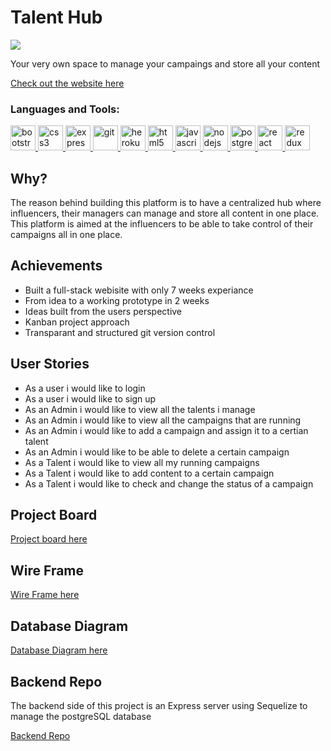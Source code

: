 # Talent Hub


![](https://media.giphy.com/media/W3QMaAwnr6Bche2mcG/giphy.gif)

Your very own space to manage your campaings and store all your content


[Check out the website here](https://scen-talent-hub.netlify.app/)



<h3 align="left">Languages and Tools:</h3>
<p align="left"> <a href="https://getbootstrap.com" target="_blank"> <img src="https://devicons.github.io/devicon/devicon.git/icons/bootstrap/bootstrap-plain.svg" alt="bootstrap" width="40" height="40"/> </a> <a href="https://www.w3schools.com/css/" target="_blank"> <img src="https://devicons.github.io/devicon/devicon.git/icons/css3/css3-original-wordmark.svg" alt="css3" width="40" height="40"/> </a> <a href="https://expressjs.com" target="_blank"> <img src="https://devicons.github.io/devicon/devicon.git/icons/express/express-original-wordmark.svg" alt="express" width="40" height="40"/> </a> <a href="https://git-scm.com/" target="_blank"> <img src="https://www.vectorlogo.zone/logos/git-scm/git-scm-icon.svg" alt="git" width="40" height="40"/> </a> <a href="https://heroku.com" target="_blank"> <img src="https://www.vectorlogo.zone/logos/heroku/heroku-icon.svg" alt="heroku" width="40" height="40"/> </a> <a href="https://www.w3.org/html/" target="_blank"> <img src="https://devicons.github.io/devicon/devicon.git/icons/html5/html5-original-wordmark.svg" alt="html5" width="40" height="40"/> </a> <a href="https://developer.mozilla.org/en-US/docs/Web/JavaScript" target="_blank"> <img src="https://devicons.github.io/devicon/devicon.git/icons/javascript/javascript-original.svg" alt="javascript" width="40" height="40"/> </a> <a href="https://nodejs.org" target="_blank"> <img src="https://devicons.github.io/devicon/devicon.git/icons/nodejs/nodejs-original-wordmark.svg" alt="nodejs" width="40" height="40"/> </a> <a href="https://www.postgresql.org" target="_blank"> <img src="https://devicons.github.io/devicon/devicon.git/icons/postgresql/postgresql-original-wordmark.svg" alt="postgresql" width="40" height="40"/> </a> <a href="https://reactjs.org/" target="_blank"> <img src="https://devicons.github.io/devicon/devicon.git/icons/react/react-original-wordmark.svg" alt="react" width="40" height="40"/> </a> <a href="https://redux.js.org" target="_blank"> <img src="https://devicons.github.io/devicon/devicon.git/icons/redux/redux-original.svg" alt="redux" width="40" height="40"/> </a> </p>


## Why?

The reason behind building this platform is to have a centralized hub where influencers, their managers can manage and store all content in one place. This platform is aimed at the influencers to be able to take control of their campaigns all in one place.

## Achievements

- Built a full-stack webisite with only 7 weeks experiance 
- From idea to a working prototype in 2 weeks
- Ideas built from the users perspective
- Kanban project approach
- Transparant and structured git version control

## User Stories 

- As a user i would like to login
- As a user i would like to sign up
- As an Admin i would like to view all the talents i manage 
- As an Admin i would like to view all the campaigns that are running 
- As an Admin i would like to add a campaign and assign it to a certian talent 
- As an Admin i would like to be able to delete a certain campaign 
- As a Talent i would like to view all my running campaigns 
- As a Talent i would like to add content to a certain campaign 
- As a Talent i would like to check and change the status of a campaign 


## Project Board 

[Project board here](https://github.com/users/oliverclaxton/projects/1)

## Wire Frame

[Wire Frame here](https://docs.google.com/presentation/d/1Y3aKgCJtrKtGZswOS-4YPkM71f1rA-ce7fMzWfqyu0w/edit?usp=sharing)

## Database Diagram

[Database Diagram here](https://dbdiagram.io/d/5fbaba923a78976d7b7cf0ad)

## Backend Repo

The backend side of this project is an Express server using Sequelize to manage the postgreSQL database

[Backend Repo](https://github.com/oliverclaxton/Talent-Hub-Server)











